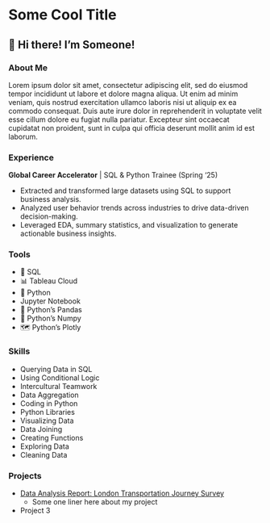 # Some Cool Title

## 👋 Hi there!  I’m Someone!

### About Me

Lorem ipsum dolor sit amet, consectetur adipiscing elit, sed do eiusmod tempor incididunt ut labore et dolore magna aliqua. Ut enim ad minim veniam, quis nostrud exercitation ullamco laboris nisi ut aliquip ex ea commodo consequat. Duis aute irure dolor in reprehenderit in voluptate velit esse cillum dolore eu fugiat nulla pariatur. Excepteur sint occaecat cupidatat non proident, sunt in culpa qui officia deserunt mollit anim id est laborum.

### Experience

**Global Career Accelerator** | SQL & Python Trainee  (Spring ‘25)

- Extracted and transformed large datasets using SQL to support business analysis.
- Analyzed user behavior trends across industries to drive data-driven decision-making.
- Leveraged EDA, summary statistics, and visualization to generate actionable business insights.

### Tools

- 🔢 SQL
- 📊 Tableau Cloud
- 🐍 Python
- Jupyter Notebook
- 🐼 Python’s Pandas
- 🐫 Python’s Numpy
- 🗺️ Python’s Plotly

### Skills

- Querying Data in SQL
- Using Conditional Logic
- Intercultural Teamwork
- Data Aggregation
- Coding in Python
- Python Libraries
- Visualizing Data
- Data Joining
- Creating Functions
- Exploring Data
- Cleaning Data

### Projects

- [Data Analysis Report: London Transportation Journey Survey](https://docs.google.com/document/d/1PbFqdV3Xd_x5sAlFoDxB1qvo6SjvDNyLyagi5MvMnfU/edit?usp=sharing)
    - Some one liner here about my project
- Project 3

